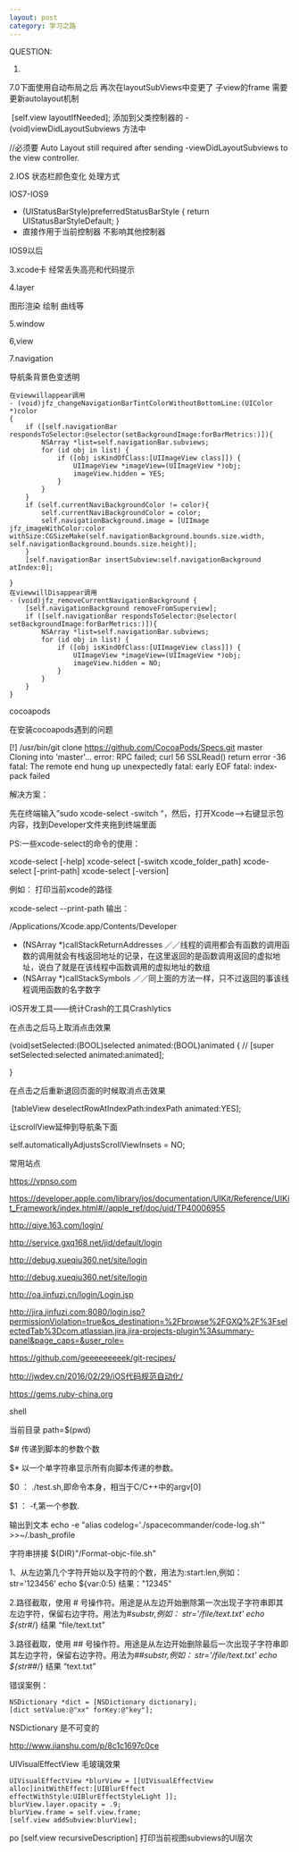 ```yaml
---
layout: post
category: 学习之路
---
```


QUESTION:

1.

7.0下面使用自动布局之后 再次在layoutSubViews中变更了 子view的frame 需要更新autolayout机制

​    [self.view layoutIfNeeded]; 添加到父类控制器的 -(void)viewDidLayoutSubviews 方法中



//必须要 Auto Layout still required after sending -viewDidLayoutSubviews to the view controller.

2.IOS 状态栏颜色变化  处理方式

IOS7-IOS9

- (UIStatusBarStyle)preferredStatusBarStyle
  {
    return UIStatusBarStyleDefault;
  }
- 直接作用于当前控制器 不影响其他控制器



IOS9以后



3.xcode卡 经常丢失高亮和代码提示



4.layer

图形渲染 绘制 曲线等

5.window



6,view



7.navigation





导航条背景色变透明

```
在viewwillappear调用
- (void)jfz_changeNavigationBarTintColorWithoutBottomLine:(UIColor *)color
{
    if ([self.navigationBar respondsToSelector:@selector(setBackgroundImage:forBarMetrics:)]){
        NSArray *list=self.navigationBar.subviews;
        for (id obj in list) {
            if ([obj isKindOfClass:[UIImageView class]]) {
                UIImageView *imageView=(UIImageView *)obj;
                imageView.hidden = YES;
            }
        }
    }
    if (self.currentNaviBackgroundColor != color){
        self.currentNaviBackgroundColor = color;
        self.navigationBackground.image = [UIImage jfz_imageWithColor:color withSize:CGSizeMake(self.navigationBackground.bounds.size.width, self.navigationBackground.bounds.size.height)];
    }
    [self.navigationBar insertSubview:self.navigationBackground atIndex:0];
    
}
在viewwillDisappear调用
- (void)jfz_removeCurrentNavigationBackground {
    [self.navigationBackground removeFromSuperview];
    if ([self.navigationBar respondsToSelector:@selector( setBackgroundImage:forBarMetrics:)]){
        NSArray *list=self.navigationBar.subviews;
        for (id obj in list) {
            if ([obj isKindOfClass:[UIImageView class]]) {
                UIImageView *imageView=(UIImageView *)obj;
                imageView.hidden = NO;
            }
        }
    }
}
```



cocoapods



在安装cocoapods遇到的问题

 [!] /usr/bin/git clone https://github.com/CocoaPods/Specs.git master
Cloning into 'master'...
error: RPC failed; curl 56 SSLRead() return error -36
fatal: The remote end hung up unexpectedly
fatal: early EOF
fatal: index-pack failed

解决方案： 

先在终端输入”sudo xcode-select -switch “，然后，打开Xcode—>右键显示包内容，找到Developer文件夹拖到终端里面

PS:一些xcode-select的命令的使用：

xcode-select [-help]
xcode-select [-switch xcode_folder_path]
xcode-select [-print-path]
xcode-select [-version]

例如： 
打印当前xcode的路径

xcode-select --print-path
输出：

/Applications/Xcode.app/Contents/Developer







+ (NSArray *)callStackReturnAddresses ／／线程的调用都会有函数的调用函数的调用就会有栈返回地址的记录，在这里返回的是函数调用返回的虚拟地址，说白了就是在该线程中函数调用的虚拟地址的数组
+ (NSArray *)callStackSymbols ／／同上面的方法一样，只不过返回的事该线程调用函数的名字数字






iOS开发工具——统计Crash的工具Crashlytics



在点击之后马上取消点击效果

(void)setSelected:(BOOL)selected animated:(BOOL)animated {
//    [super setSelected:selected animated:animated];

}

在点击之后重新退回页面的时候取消点击效果

​    [tableView deselectRowAtIndexPath:indexPath animated:YES];



让scrollView延伸到导航条下面

self.automaticallyAdjustsScrollViewInsets = NO;




常用站点

https://vpnso.com

https://developer.apple.com/library/ios/documentation/UIKit/Reference/UIKit_Framework/index.html#//apple_ref/doc/uid/TP40006955

http://qiye.163.com/login/

http://service.gxq168.net/jid/default/login

http://debug.xueqiu360.net/site/login

http://debug.xueqiu360.net/site/login

http://oa.jinfuzi.cn/login/Login.jsp

http://jira.jinfuzi.com:8080/login.jsp?permissionViolation=true&os_destination=%2Fbrowse%2FGXQ%2F%3FselectedTab%3Dcom.atlassian.jira.jira-projects-plugin%3Asummary-panel&page_caps=&user_role=

https://github.com/geeeeeeeeek/git-recipes/

http://jwdev.cn/2016/02/29/iOS代码规范自动化/

https://gems.ruby-china.org





shell



当前目录 path=$(pwd) 

 $# 传递到脚本的参数个数

$* 以一个单字符串显示所有向脚本传递的参数。

$0 ： ./test.sh,即命令本身，相当于C/C++中的argv[0]

 $1 ： -f,第一个参数.

输出到文本   echo -e "alias codelog='./spacecommander/code-log.sh'" >>~/.bash_profile

字符串拼接   ${DIR}"/Format-objc-file.sh" 

1、从左边第几个字符开始以及字符的个数，用法为:start:len,例如：
str='123456'
echo ${var:0:5}    结果："12345"



2.路径截取，使用 # 号操作符。用途是从左边开始删除第一次出现子字符串即其左边字符，保留右边字符。用法为#*substr,例如：
str='/file/text.txt'
echo ${str#*/}  结果  “file/text.txt”

3.路径截取，使用 ## 号操作符。用途是从左边开始删除最后一次出现子字符串即其左边字符，保留右边字符。用法为##*substr,例如：
str='/file/text.txt'
echo ${str##*/} 结果  “text.txt”

错误案例：

    NSDictionary *dict = [NSDictionary dictionary];
    [dict setValue:@"xx" forKey:@"key"];
NSDictionary 是不可变的

http://www.jianshu.com/p/8c1c1697c0ce



UIVisualEffectView 毛玻璃效果

    UIVisualEffectView *blurView = [[UIVisualEffectView alloc]initWithEffect:[UIBlurEffect effectWithStyle:UIBlurEffectStyleLight ]];
    blurView.layer.opacity = .9;
    blurView.frame = self.view.frame;
    [self.view addSubview:blurView];
po [self.view recursiveDescription] 打印当前视图subviews的UI层次